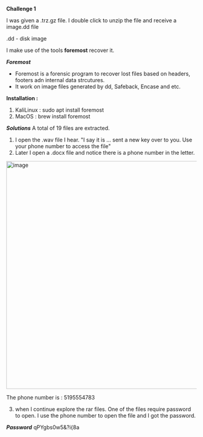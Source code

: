 **Challenge 1**

I was given a .trz.gz file. 
I double click to unzip the file and receive a image.dd file

.dd - disk image

I make use of the tools <b>foremost</b> recover it. 

***Foremost***
- Foremost is a forensic program to recover lost files based on headers, footers adn internal data strcutures. 
- It work on image files generated by dd, Safeback, Encase and etc. 

<b>Installation :</b>
1. KaliLinux : sudo apt install foremost
2. MacOS : brew install foremost

***Solutions***
A total of 19 files are extracted. 
1. I open the .wav file I hear. 
"I say it is ... sent a new key over to you. Use your phone number to access the file"
2. Later I open a .docx file and notice there is a phone number in the letter.

<img width="603" alt="image" src="https://github.com/user-attachments/assets/2ebb7419-696e-4847-ac04-8c1352cff162" />

The phone number is : 5195554783

3. when I continue explore the rar files. One of the files require password to open. I use the phone number to open the file and I got the password. 

***Password***
qPYgbs0w5&?i{8a



